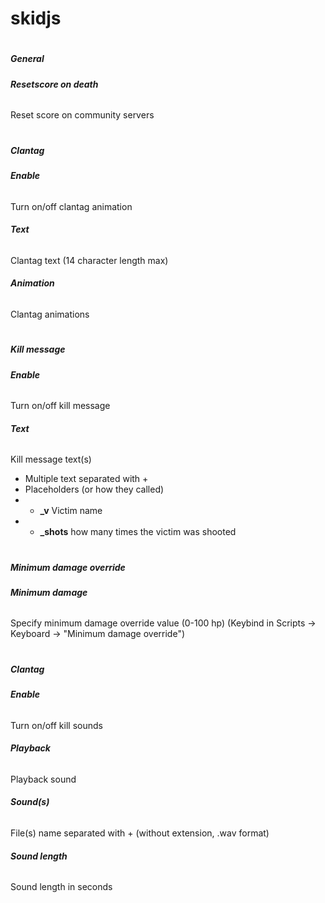 # skidjs
#
##### General
###### **Resetscore on death**
Reset score on community servers
#
##### Clantag
###### **Enable**
Turn on/off clantag animation
###### **Text**
Clantag text (14 character length max)
###### **Animation**
Clantag animations
#
##### Kill message
###### **Enable**
Turn on/off kill message
###### **Text**
Kill message text(s)
- Multiple text separated with +
- Placeholders (or how they called)
- - **_v** Victim name
- - **_shots** how many times the victim was shooted
#
##### Minimum damage override
###### **Minimum damage**
Specify minimum damage override value (0-100 hp)
(Keybind in Scripts -> Keyboard -> "Minimum damage override")
#
##### Clantag
###### **Enable**
Turn on/off kill sounds
###### **Playback**
Playback sound
###### **Sound(s)**
File(s) name separated with + (without extension, .wav format)
###### **Sound length**
Sound length in seconds
